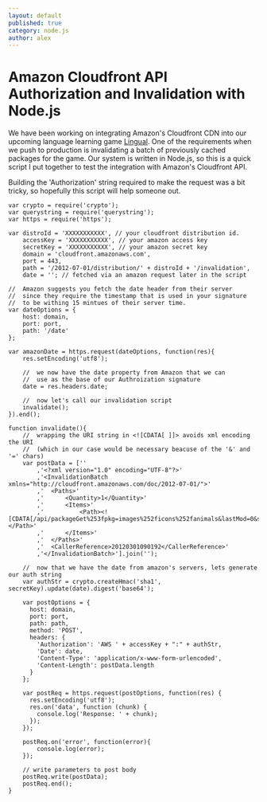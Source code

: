 ```yaml
---
layout: default
published: true
category: node.js
author: alex
---
```


# Amazon Cloudfront API Authorization and Invalidation with Node.js

We have been working on integrating Amazon's Cloudfront CDN into our upcoming language learning game [Lingual](http://wwww.catchlingual.com). One of the requirements when we push to production is invalidating a batch of previously cached packages for the game. Our system is written in Node.js, so this is a quick script I put together to test the integration with Amazon's Cloudfront API.

Building the 'Authorization' string required to make the request was a bit tricky, so hopefully this script will help someone out.
```
var crypto = require('crypto');
var querystring = require('querystring');
var https = require('https');

var distroId = 'XXXXXXXXXXX', // your cloudfront distribution id.
	accessKey = 'XXXXXXXXXXX', // your amazon access key
	secretKey = 'XXXXXXXXXXX', // your amazon secret key
	domain = 'cloudfront.amazonaws.com',
	port = 443,
	path = '/2012-07-01/distribution/' + distroId + '/invalidation',
	date = ''; // fetched via an amazon request later in the script

//	Amazon suggests you fetch the date header from their server
//	since they require the timestamp that is used in your signature
//	to be withing 15 mintues of their server time.
var dateOptions = {
	host: domain,
	port: port,
	path: '/date'
};

var amazonDate = https.request(dateOptions, function(res){
	res.setEncoding('utf8');

	//	we now have the date property from Amazon that we can
	//	use as the base of our Authroization signature
	date = res.headers.date;

	//	now let's call our invalidation script
	invalidate();
}).end();

function invalidate(){
	//	wrapping the URI string in <![CDATA[ ]]> avoids xml encoding the URI 
    //	(which in our case would be necessary beacuse of the '&' and '=' chars)
	var postData = [''
		,'<?xml version="1.0" encoding="UTF-8"?>'
		,'<InvalidationBatch xmlns="http://cloudfront.amazonaws.com/doc/2012-07-01/">'
		,'	<Paths>'
		,'		<Quantity>1</Quantity>'
		,'		<Items>'
		,'			<Path><![CDATA[/api/packageGet%253fpkg=images%252ficons%252fanimals&lastMod=0&size=1x]]></Path>'
		,'		</Items>'
		,'	</Paths>'
		,'	<CallerReference>20120301090192</CallerReference>'
		,'</InvalidationBatch>'].join('');

	//	now that we have the date from amazon's servers, lets generate our auth string
	var authStr = crypto.createHmac('sha1', secretKey).update(date).digest('base64');

	var postOptions = {  
	  host: domain,  
	  port: port,  
	  path: path,  
	  method: 'POST',  
	  headers: {  
		'Authorization': 'AWS ' + accessKey + ":" + authStr,
		'Date': date,
        'Content-Type': 'application/x-www-form-urlencoded',  
        'Content-Length': postData.length  
	  }  
	};
	  
	var postReq = https.request(postOptions, function(res) {  
	  res.setEncoding('utf8');
	  res.on('data', function (chunk) {
	  	console.log('Response: ' + chunk);
	  });  
	});

	postReq.on('error', function(error){
		console.log(error);
	});

	// write parameters to post body  
	postReq.write(postData);  
	postReq.end();
}
```
